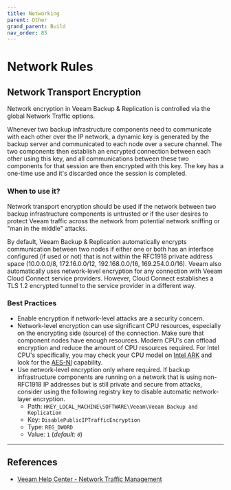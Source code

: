 ```yaml
---
title: Networking
parent: Other
grand_parent: Build
nav_order: 85
---
```



# Network Rules

## Network Transport Encryption

Network encryption in Veeam Backup & Replication is controlled via the global Network Traffic options.

Whenever two backup infrastructure components need to communicate with each other over the IP
network, a dynamic key is generated by the backup server and communicated to each node over a
secure channel. The two components then establish an encrypted connection between each other using
this key, and all communications between these two components for that session are then encrypted
with this key. The key has a one-time use and it's discarded once the session is completed.

### When to use it?

Network transport encryption should be used if the network between two backup infrastructure
components is untrusted or if the user desires to protect Veeam traffic across the network from
potential network sniffing or "man in the middle" attacks.

By default, Veeam Backup & Replication automatically encrypts communication between two nodes if
either one or both has an interface configured (if used or not) that is not within the RFC1918
private address space (10.0.0.0/8, 172.16.0.0/12, 192.168.0.0/16, 169.254.0.0/16). Veeam also
automatically uses network-level encryption for any connection with Veeam Cloud Connect service
providers. However, Cloud Connect establishes a TLS 1.2 encrypted tunnel to the service provider
in a different way.

### Best Practices

- Enable encryption if network-level attacks are a security concern.
- Network-level encryption can use significant CPU resources, especially on the encrypting side
  (source) of the connection. Make sure that component nodes have enough resources. Modern CPU's can
  offload encryption and reduce the amount of CPU resources required. For Intel CPU's specifically,
  you may check your CPU model on [Intel ARK](https://ark.intel.com) and look for the
  [AES-NI](https://en.wikipedia.org/wiki/AES_instruction_set) capability.
- Use network-level encryption only where required. If backup infrastructure components are running
  on a network that is using non-RFC1918 IP addresses but is still private and secure from attacks,
  consider using the following registry key to disable automatic network-layer encryption.
  - Path: `HKEY_LOCAL_MACHINE\SOFTWARE\Veeam\Veeam Backup and Replication`
  - Key: `DisablePublicIPTrafficEncryption`
  - Type: `REG_DWORD`
  - Value: `1` (_default: `0`_)

---

## References
- [Veeam Help Center - Network Traffic Management](https://helpcenter.veeam.com/docs/backup/vsphere/managing_network_traffic.html)
